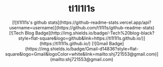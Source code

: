 <div align=center><h1> tl1l1l1s </h1></div>

<div align=center>
 [![tl1l1l1s's github stats](https://github-readme-stats.vercel.app/api?username=username)](https://github.com/t1l1l1s/github-readme-stats)
</div>

<div align=center>
[![Tech Blog Badge](http://img.shields.io/badge/-Tech%20blog-black?style=flat-square&logo=github&link=https://tl1l1l1s.github.io/)](https://tl1l1l1s.github.io/) [![Gmail Badge](https://img.shields.io/badge/Gmail-d14836?style=flat-square&logo=Gmail&logoColor=white&link=mailto:shj721553@gmail.com)](mailto:shj721553@gmail.com) 
</div>
